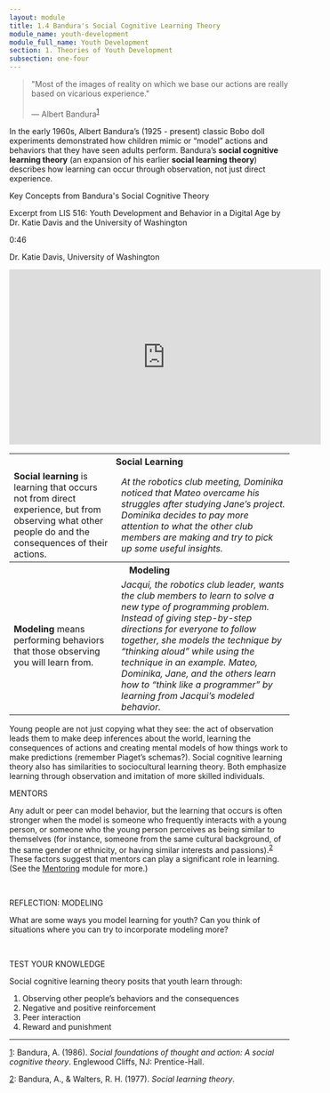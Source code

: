 ```yaml
---
layout: module
title: 1.4 Bandura's Social Cognitive Learning Theory
module_name: youth-development
module_full_name: Youth Development
section: 1. Theories of Youth Development
subsection: one-four
---
```


>"Most of the images of reality on which we base our actions are really based on vicarious experience."<br/><br/>— Albert Bandura<sup><a name="1" href="#fn1">1</a></sup>

In the early 1960s, Albert Bandura’s (1925 - present) classic Bobo doll experiments demonstrated how children mimic or “model” actions and behaviors that they have seen adults perform. Bandura’s **social cognitive learning theory** (an expansion of his earlier **social learning theory**) describes how learning can occur through observation, not just direct experience. 

<div class="explanatory">
  <p>Key Concepts from Bandura's Social Cognitive Theory</p>
  <p>Excerpt from LIS 516: Youth Development and Behavior in a Digital Age by Dr. Katie Davis and the University of Washington</p>
<p class="videotime">0:46</p><p class="source">Dr. Katie Davis, University of Washington</p>

<div class="video">
<iframe width="560" height="315" src="https://www.youtube.com/embed/M8x1AfXWXQ4" frameborder="0" allow="autoplay; encrypted-media" allowfullscreen></iframe>
</div></div>


<table class="colorful-th"> 
  <tr><th colspan="2">Social Learning</th></tr>
  <tr><td><b>Social learning</b> is learning that occurs not from direct experience, but from observing what other people do and the consequences of their actions. </td><td><i>At the robotics club meeting, Dominika noticed that Mateo overcame his struggles after studying Jane’s project. Dominika decides to pay more attention to what the other club members are making and try to pick up some useful insights.</i></td></tr>
  <tr><th colspan="2">Modeling</th></tr>
  <tr><td><b>Modeling</b> means performing behaviors that those observing you will learn from. </td><td><i>Jacqui, the robotics club leader, wants the club members to learn to solve a new type of programming problem. Instead of giving step-by-step directions for everyone to follow together, she models the technique by “thinking aloud” while using the technique in an example. Mateo, Dominika, Jane, and the others learn how to “think like a programmer” by learning from Jacqui’s modeled behavior.</i></td></tr> 
</table>


Young people are not just copying what they see: the act of observation leads them to make deep inferences about the world, learning the consequences of actions and creating mental models of how things work to make predictions (remember Piaget’s schemas?). Social cognitive learning theory also has similarities to sociocultural learning theory. Both emphasize learning through observation and imitation of more skilled individuals. 

<div class="explanatory">  
  <p><span class="box-title">MENTORS</span></p> 
  <p>Any adult or peer can model behavior, but the learning that occurs is often stronger when the model is someone who frequently interacts with a young person, or someone who the young person perceives as being similar to themselves (for instance, someone from the same cultural background, of the same gender or ethnicity, or having similar interests and passions).<sup><a name="2" href="#fn2">2</a></sup> These factors suggest that mentors can play a significant role in learning. (See the <a href="../mentoring/" target="_blank">Mentoring</a> module for more.)</p>
</div>
<br>
    
<div class="reflection"> 

  <p><span class="box-title">REFLECTION: MODELING</span></p> 

  <p>What are some ways you model learning for youth? Can you think of situations where you can try to incorporate modeling more? </p>
</div>
<br>

<div class="reflection"> 

  <p><span class="box-title">TEST YOUR KNOWLEDGE</span></p> 

  <p>Social cognitive learning theory posits that youth learn through:</p> 
  <ol>
  <li>Observing other people’s behaviors and the consequences </li>
  <li>Negative and positive reinforcement</li>
  <li>Peer interaction</li>
  <li>Reward and punishment </li>
  </ol>
</div>

<hr/>

<a name="fn1" href="#1">1</a>: Bandura, A. (1986). _Social foundations of thought and action: A social cognitive theory_. Englewood Cliffs, NJ: Prentice-Hall.

<a name="fn2" href="#2">2</a>: Bandura, A., & Walters, R. H. (1977). _Social learning theory_.
